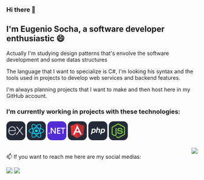 ### Hi there 👋

<!--
**socha2004/socha2004** is a ✨ _special_ ✨ repository because its `README.md` (this file) appears on your GitHub profile.

Here are some ideas to get you started:

- 🔭 I’m currently working on ...
- 🌱 I’m currently learning ...
- 👯 I’m looking to collaborate on ...
- 🤔 I’m looking for help with ...
- 💬 Ask me about ...
- 📫 How to reach me: ...
- 😄 Pronouns: ...
- ⚡ Fun fact: ...
-->

<h2>I'm Eugenio Socha, a software developer enthusiastic 😄</h2>

<p>Actually I'm studying design patterns that's envolve the software development and some datas structures</p>
<p>The language that I want to specialize is C#, I'm looking his syntax and the tools used in projects to develop web services and backend features.</p>
<p>I'm always planning projects that I want to make and then host here in my GitHub account.</p>

<h3>I’m currently working in projects with these technologies:</h3>
  <div style="display=inline-block">
  <img src="https://raw.githubusercontent.com/tandpfun/skill-icons/65dea6c4eaca7da319e552c09f4cf5a9a8dab2c8/icons/ExpressJS-Dark.svg" width="50px">
  <img src="https://raw.githubusercontent.com/tandpfun/skill-icons/65dea6c4eaca7da319e552c09f4cf5a9a8dab2c8/icons/React-Dark.svg" width="50px">
  <img src="https://raw.githubusercontent.com/tandpfun/skill-icons/65dea6c4eaca7da319e552c09f4cf5a9a8dab2c8/icons/DotNet.svg" width="50px">
  <img src="https://raw.githubusercontent.com/tandpfun/skill-icons/65dea6c4eaca7da319e552c09f4cf5a9a8dab2c8/icons/Angular-Dark.svg" width="50px">
  <img src="https://raw.githubusercontent.com/tandpfun/skill-icons/65dea6c4eaca7da319e552c09f4cf5a9a8dab2c8/icons/PHP-Dark.svg" width="50px">
  <img src="https://raw.githubusercontent.com/tandpfun/skill-icons/65dea6c4eaca7da319e552c09f4cf5a9a8dab2c8/icons/NodeJS-Dark.svg" width="50px">
  </div>
<br>

<img align="right" src="https://github-readme-stats.vercel.app/api/top-langs/?username=socha2004&layout=compact&theme=buefy&hide_borde"> 
<p>📫 If you want to reach me here are my social medias:</p>

<a href="https://www.instagram.com/eugenio_socha_?igsh=ZGUzMzM3NWJiOQ=="><img src="https://img.shields.io/badge/Instagram-E4405F?style=for-the-badge&logo=instagram&logoColor=white"></a> <a href="https://www.linkedin.com/in/eugenio-socha-59513a219/"><img src="https://img.shields.io/badge/LinkedIn-0077B5?style=for-the-badge&logo=linkedin&logoColor=white"></a>
